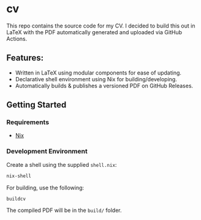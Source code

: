 # cv

This repo contains the source code for my CV. I decided to build this out in LaTeX with the PDF automatically generated and uploaded via GitHub Actions.

## Features:
- Written in LaTeX using modular components for ease of updating.
- Declarative shell environment using Nix for building/developing.
- Automatically builds & publishes a versioned PDF on GitHub Releases.

## Getting Started

### Requirements

- [Nix](https://nixos.org/download)

### Development Environment

Create a shell using the supplied `shell.nix`:

```bash
nix-shell
```

For building, use the following:

```bash
buildcv
```

The compiled PDF will be in the `build/` folder.

